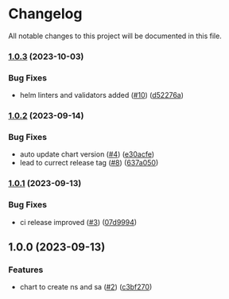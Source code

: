 # Changelog

All notable changes to this project will be documented in this file.

### [1.0.3](https://github.com/cloud-labs-infra/helm-namespaces/compare/v1.0.2...v1.0.3) (2023-10-03)


### Bug Fixes

* helm linters and validators added ([#10](https://github.com/cloud-labs-infra/helm-namespaces/issues/10)) ([d52276a](https://github.com/cloud-labs-infra/helm-namespaces/commit/d52276a5ade0b13dbbea3f0fc404e94980ca2d1a))

### [1.0.2](https://github.com/cloud-labs-infra/helm-namespaces/compare/v1.0.1...v1.0.2) (2023-09-14)


### Bug Fixes

* auto update chart version ([#4](https://github.com/cloud-labs-infra/helm-namespaces/issues/4)) ([e30acfe](https://github.com/cloud-labs-infra/helm-namespaces/commit/e30acfe49a61b085a80ab89a08adab0bf58e90f7))
* lead to currect release tag ([#8](https://github.com/cloud-labs-infra/helm-namespaces/issues/8)) ([637a050](https://github.com/cloud-labs-infra/helm-namespaces/commit/637a050fe0c503afc98cbffe6a48f1afd39130ed))

### [1.0.1](https://github.com/cloud-labs-infra/helm-namespaces/compare/v1.0.0...v1.0.1) (2023-09-13)


### Bug Fixes

* ci release improved ([#3](https://github.com/cloud-labs-infra/helm-namespaces/issues/3)) ([07d9994](https://github.com/cloud-labs-infra/helm-namespaces/commit/07d9994c831db613a63b918f51e047fbffa75798))

## 1.0.0 (2023-09-13)


### Features

* chart to create ns and sa ([#2](https://github.com/cloud-labs-infra/helm-namespaces/issues/2)) ([c3bf270](https://github.com/cloud-labs-infra/helm-namespaces/commit/c3bf270314eca8283bd457d32714e99e3f0fcf1f))
